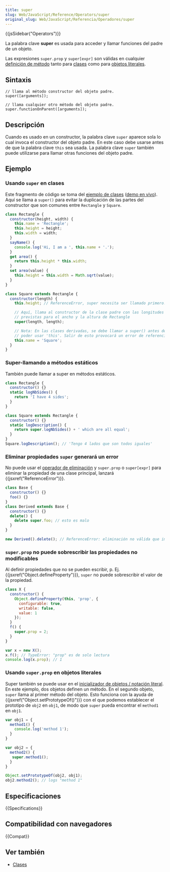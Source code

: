 ```yaml
---
title: super
slug: Web/JavaScript/Reference/Operators/super
original_slug: Web/JavaScript/Referencia/Operadores/super
---
```


{{jsSidebar("Operators")}}

La palabra clave **super** es usada para acceder y llamar funciones del padre de un objeto.

Las expresiones `super.prop` y `super[expr]` son válidas en cualquier [definición de método](/es/docs/Web/JavaScript/Reference/Functions/Method_definitions) tanto para [clases](/es/docs/Web/JavaScript/Reference/Classes) como para [objetos literales](/es/docs/Web/JavaScript/Reference/Operators/Object_initializer).

## Sintaxis

```
// llama al método constructor del objeto padre.
super([arguments]);

// llama cualquier otro método del objeto padre.
super.functionOnParent([arguments]);
```

## Descripción

Cuando es usado en un constructor, la palabra clave `super` aparece sola lo cual invoca el constructor del objeto padre. En este caso debe usarse antes de que la palabra clave `this` sea usada. La palabra clave `super` también puede utilizarse para llamar otras funciones del objeto padre.

## Ejemplo

### Usando `super` en clases

Este fragmento de código se toma del [ejemplo de clases](https://github.com/GoogleChrome/samples/blob/gh-pages/classes-es6/index.html) ([demo en vivo](https://googlechrome.github.io/samples/classes-es6/index.html)). Aquí se llama a `super()` para evitar la duplicación de las partes del constructor que son comunes entre `Rectangle` y `Square`.

```js
class Rectangle {
  constructor(height, width) {
    this.name = 'Rectangle';
    this.height = height;
    this.width = width;
  }
  sayName() {
    console.log('Hi, I am a ', this.name + '.');
  }
  get area() {
    return this.height * this.width;
  }
  set area(value) {
    this.height = this.width = Math.sqrt(value);
  }
}

class Square extends Rectangle {
  constructor(length) {
    this.height; // ReferenceError, super necesita ser llamado primero!

    // Aquí, llama al constructor de la clase padre con las longitudes
    // previstas para el ancho y la altura de Rectangle
    super(length, length);

    // Nota: En las clases derivadas, se debe llamar a super() antes de
    // poder usar 'this'. Salir de esto provocará un error de referencia.
    this.name = 'Square';
  }
}
```

### Super-llamando a métodos estáticos

También puede llamar a super en métodos estáticos.

```js
class Rectangle {
  constructor() {}
  static logNbSides() {
    return 'I have 4 sides';
  }
}

class Square extends Rectangle {
  constructor() {}
  static logDescription() {
    return super.logNbSides() + ' which are all equal';
  }
}
Square.logDescription(); // 'Tengo 4 lados que son todos iguales'
```

### Eliminar propiedades `super` generará un error

No puede usar el [operador de eliminación](/es/docs/Web/JavaScript/Reference/Operators/delete) y `super.prop` o `super[expr]` para eliminar la propiedad de una clase principal, lanzará {{jsxref("ReferenceError")}}.

```js
class Base {
  constructor() {}
  foo() {}
}
class Derived extends Base {
  constructor() {}
  delete() {
    delete super.foo; // esto es malo
  }
}

new Derived().delete(); // ReferenceError: eliminación no válida que implica 'super'.
```

### `super.prop` no puede sobrescribir las propiedades no modificables

Al definir propiedades que no se pueden escribir, p. Ej. {{jsxref("Object.defineProperty")}}, `super` no puede sobrescribir el valor de la propiedad.

```js
class X {
  constructor() {
    Object.defineProperty(this, 'prop', {
      configurable: true,
      writable: false,
      value: 1
    });
  }
  f() {
    super.prop = 2;
  }
}

var x = new X();
x.f(); // TypeError: "prop" es de solo lectura
console.log(x.prop); // 1
```

### Usando `super.prop` en objetos literales

Super también se puede usar en el [inicializador de objetos / notación literal](/es/docs/Web/JavaScript/Reference/Operators/Object_initializer). En este ejemplo, dos objetos definen un método. En el segundo objeto, `super` llama al primer método del objeto. Esto funciona con la ayuda de {{jsxref("Object.setPrototypeOf()")}} con el que podemos establecer el prototipo de `obj2` en `obj1`, de modo que `super` pueda encontrar el `method1` en `obj1`.

```js
var obj1 = {
  method1() {
    console.log('method 1');
  }
}

var obj2 = {
  method2() {
   super.method1();
  }
}

Object.setPrototypeOf(obj2, obj1);
obj2.method2(); // logs "method 1"
```

## Especificaciones

{{Specifications}}

## Compatibilidad con navegadores

{{Compat}}

## Ver también

- [Clases](/es/docs/Web/JavaScript/Reference/Classes)
